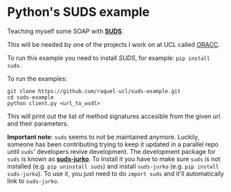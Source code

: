 # Python's SUDS example

Teaching myself some SOAP with __[SUDS](https://fedorahosted.org/suds/wiki/Documentation)__.

This will be needed by one of the projects I work on at UCL called [ORACC](https://github.com/UCL-RITS/nammu).

To run this example you need to install _SUDS_, for example: `pip install suds`.

To run the examples:

```
git clone https://github.com/raquel-ucl/suds-example.git
cd suds-example
python client.py <url_to_wsdl>
```

This will print out the list of method signatures accesible from the given url and their parameters.

__Important note__: `suds` seems to not be maintained anymore. Luckily, someone has been contributing trying to keep it updated in a parallel repo until `suds`' developers revive development. The development package for `suds` is known as __[suds-jurko](https://bitbucket.org/jurko/suds)__. To install it you have to make sure `suds` is not installed (e.g. `pip uninstall suds`) and install `suds-jurko` (e.g. `pip install suds-jurko`). To use it, you just need to do `import suds` and it'll automatically link to `suds-jurko`. 





